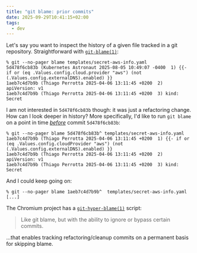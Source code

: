 ```yaml
---
title: "git blame: prior commits"
date: 2025-09-29T10:41:15+02:00
tags:
  - dev
---
```


Let's say you want to inspect the history of a given file tracked in a git
repository. Straightforward with [`git-blame(1)`](https://man.archlinux.org/man/extra/git/git-blame.1.en):

```shell
% git --no-pager blame templates/secret-aws-info.yaml
5d478f6cb83b (Kubernetes Astronaut 2025-08-05 10:49:07 -0400  1) {{- if or (eq .Values.config.cloud.provider "aws") (not (.Values.config.externalDNS).enabled) }}
1aeb7c4d7b9b (Thiago Perrotta 2025-04-06 13:11:45 +0200  2) apiVersion: v1
1aeb7c4d7b9b (Thiago Perrotta 2025-04-06 13:11:45 +0200  3) kind: Secret
```

I am not interested in `5d478f6cb83b` though: it was just a refactoring change.
How can I look deeper in history? More specifically, I'd like to run `git blame`
on a point in time
[*before*](https://stackoverflow.com/questions/5098256/how-can-i-view-prior-commits-with-git-blame) commit `5d478f6cb83b`:

```shell
% git --no-pager blame 5d478f6cb83b^ templates/secret-aws-info.yaml
1aeb7c4d7b9b (Thiago Perrotta 2025-04-06 13:11:45 +0200  1) {{- if or (eq .Values.config.cloudProvider "aws") (not (.Values.config.externalDNS).enabled) }}
1aeb7c4d7b9b (Thiago Perrotta 2025-04-06 13:11:45 +0200  2) apiVersion: v1
1aeb7c4d7b9b (Thiago Perrotta 2025-04-06 13:11:45 +0200  3) kind: Secret
```

And I could keep going on:

```shell
% git --no-pager blame 1aeb7c4d7b9b^  templates/secret-aws-info.yaml
[...]
```

The Chromium project has a
[`git-hyper-blame(1)`](https://commondatastorage.googleapis.com/chrome-infra-docs/flat/depot_tools/docs/html/git-hyper-blame.html) script:

> Like git blame, but with the ability to ignore or bypass certain commits.

...that enables tracking refactoring/cleanup commits on a permanent basis for
skipping blame.
